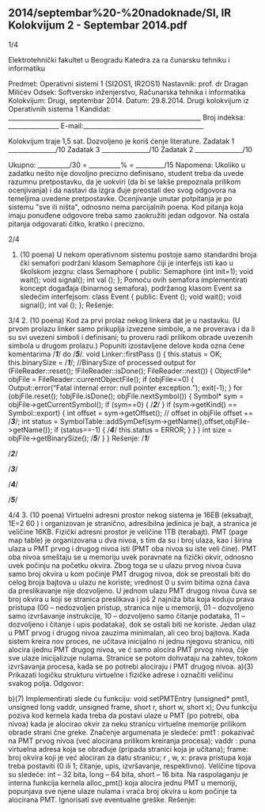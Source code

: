 2014/septembar%20-%20nadoknade/SI, IR Kolokvijum 2 - Septembar 2014.pdf
--------------------------------------------------------------------------------


1/4

Elektrotehnički fakultet u Beogradu
Katedra za ra
čunarsku tehniku i informatiku

Predmet: Operativni sistemi 1 (SI2OS1, IR2OS1)
Nastavnik:   prof. dr Dragan Milićev
Odsek: Softversko inženjerstvo, Računarska tehnika i informatika
Kolokvijum: Drugi, septembar 2014.
Datum: 29.8.2014.
Drugi kolokvijum iz Operativnih sistema 1
Kandidat:
     _____________________________________________________________
Broj indeksa: ________________  E-mail:______________________________________

Kolokvijum traje 1,5 sat. Dozvoljeno je koriš
ćenje literature.
Zadatak 1 _______________/10   Zadatak 3 _______________/10
Zadatak 2 _______________/10

Ukupno: __________/30 = __________% = _________/15
Napomena:    Ukoliko  u  zadatku  nešto  nije  dovoljno  precizno  definisano,  student  treba  da
uvede razumnu pretpostavku, da je uokviri (da bi se lakše prepoznala prilikom ocenjivanja) i
da  nastavi  da  izgra
đuje  preostali  deo  svog  odgovora  na  temeljima  uvedene  pretpostavke.
Ocenjivanje  unutar  potpitanja  je  po  sistemu  "sve  ili  ništa",  odnosno  nema  parcijalnih  poena.
Kod  pitanja  koja  imaju  ponuđene  odgovore  treba samo  zaokružiti  jedan  odgovor.  Na  ostala
pitanja odgovarati čitko, kratko i precizno.


2/4
1. (10 poena)
U  nekom  operativnom  sistemu  postoje  samo  standardni  broja
čki  semafori  podržani  klasom
Semaphore čiji je interfejs isti kao u školskom jezgru:
class Semaphore {
public:
  Semaphore (int init=1);
  void wait();
  void signal();
  int val ();
};
Pomoću  ovih  semafora  implementirati  koncept  događaja  (binarnog  semafora),  podržanog
klasom Event sa sledećim interfejsom:
class Event {
public:
  Event ();
  void wait();
  void signal();
  int val ();
};
Rešenje:

3/4
2. (10 poena)
Kod  za  prvi  prolaz  nekog  linkera  dat  je  u  nastavku.  (U  prvom  prolazu linker samo prikuplja
izvezene  simbole,  a  ne  proverava  i  da  li  su  svi  uvezeni  simboli  i  definisani;  tu  proveru  radi
prilikom  obrade  uvezenih  simbola  u  drugom  prolazu.)  Popuniti  izostavljene  delove  koda
ozna
čene komentarima /***1***/ do /***5***/.
void Linker::firstPass () {
  this.status = OK;
  this.binarySize = /***1***/; //BinarySize of processed output
  for (FileReader::reset(); !FileReader::isDone(); FileReader::next()) {
    ObjectFile* objFile = FileReader::currentObjectFile();
    if (objFile==0) {
      Output::error(“Fatal internal error: null pointer exception.“);
      exit(-1);
    }
    for (objFile.reset(); !objFile.isDone(); objFile.nextSymbol()) {
      Symbol* sym = objFile->getCurrentSymbol();
      if (sym==0) {
        /***2***/
      }
      if (sym->getKind() == Symbol::export) {
        int offset = sym->getOffset(); // offset in objFile
        offset += /***3***/;
        int status =
          SymbolTable::addSymDef(sym->getName(),offset,objFile->getName());
        if (status==-1) {
          /***4***/
          this.status = ERROR;
        }
      }
    }
    int size = objFile->getBinarySize();
    /***5***/
  }
}
Rešenje:
/***1***/

/***2***/

/***3***/

/***4***/

/***5***/

4/4
3. (10 poena)
Virtuelni adresni prostor nekog sistema je 16EB (eksabajt, 1E=2
60
) i organizovan je stranično,
adresibilna jedinica je bajt, a stranica je veličine 16KB. Fizički adresni prostor je veličine 1TB
(terabajt). PMT (page map table) je organizovana u dva nivoa, s tim da su i broj ulaza, kao i
širina ulaza u PMT prvog i drugog nivoa isti (PMT oba nivoa su iste veli
čine). PMT oba nivoa
smeštaju  se  u  memoriju  uvek  poravnate  na  fizički  okvir,  odnosno  uvek  počinju  na  početku
okvira. Zbog toga se u ulazu prvog nivoa čuva samo broj okvira u kom počinje PMT drugog
nivoa, dok se preostali biti do celog broja bajtova u ulazu ne koriste; vrednost 0 u svim bitima
ozna
čava  da  preslikavanje  nije  dozvoljeno.  U  jednom  ulazu  PMT  drugog  nivoa čuva  se  broj
okvira  u  koji  se  stranica  preslikava  i  još  2  najniža  bita  koja  koduju  prava  pristupa  (00  –
nedozvoljen  pristup,  stranica  nije  u  memoriji,  01  –  dozvoljeno  samo  izvršavanje  instrukcije,
10  –  dozvoljeno  samo
čitanje  podataka,  11  –  dozvoljeno  i čitanje  i  upis  podataka),  dok  se
ostali biti ne koriste. Jedan ulaz u PMT prvog i drugog nivoa zauzima minimalan, ali ceo broj
bajtova.  Kada  sistem  kreira  nov  proces,  ne  učitava  inicijalno  ni  jednu  njegovu  stranicu,  niti
alocira  ijednu  PMT  drugog  nivoa,  ve
ć  samo  alocira  PMT  prvog  nivoa, čije  sve  ulaze
inicijalizuje nulama. Stranice se potom dohvataju na zahtev, tokom izvršavanja procesa, kada
se po potrebi alociraju i PMT drugog nivoa.
a)(3)    Prikazati logičku strukturu virtuelne i fizičke adrese i označiti veličinu svakog polja.
Odgovor:


b)(7)    Implementirati slede
ću funkciju:
void setPMTEntry (unsigned* pmt1, unsigned long vaddr, unsigned frame,
      short r, short w, short x);
Ovu  funkciju  poziva  kod  kernela  kada  treba  da postavi ulaze u PMT (po potrebi, oba nivoa)
kada  je  alocirao  okvir  za  neku  stranicu  virtuelne  memorije  prilikom  obrade  strani
čne  greke.
Značenje argumenata je sledeće:
pmt1
: pokazivač na PMT prvog nivoa (već alocirana prilikom kreiranja procesa);
vaddr
: puna virtuelna adresa koja se obrađuje (pripada stranici koja je učitana);
frame: broj okvira koji je već alociran za datu stranicu;
r
, w, x: prava pristupa koja treba postaviti (0 ili 1; čitanje, upis, izvršavanje, respektivno).
Veličine tipova su sledeće: int – 32 bita, long – 64 bita, short – 16 bita.
Na  raspolaganju  je  interna  funkcija  kernela
alloc_pmt()  koja  alocira  jednu  PMT  u
memoriji,  popunjava  sve  njene  ulaze  nulama  i  vraća  broj  okvira  u  kom  počinje  ta  alocirana
PMT. Ignorisati sve eventualne greške.
Rešenje:




